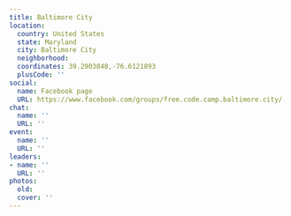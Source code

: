 ```yaml
---
title: Baltimore City
location:
  country: United States
  state: Maryland
  city: Baltimore City
  neighborhood: 
  coordinates: 39.2903848,-76.6121893
  plusCode: ''
social:
  name: Facebook page
  URL: https://www.facebook.com/groups/free.code.camp.baltimore.city/
chat:
  name: ''
  URL: ''
event:
  name: ''
  URL: ''
leaders:
- name: ''
  URL: ''
photos:
  old: 
  cover: ''
---
```

